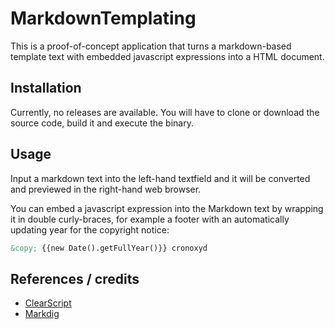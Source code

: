 ﻿# MarkdownTemplating
This is a proof-of-concept application that turns a markdown-based template text with embedded javascript expressions into a HTML document.

## Installation
Currently, no releases are available. You will have to clone or download the source code, build it and execute the binary.

## Usage
Input a markdown text into the left-hand textfield and it will be converted and previewed in the right-hand web browser.

You can embed a javascript expression into the Markdown text by wrapping it in double curly-braces, for example a footer with an automatically updating year for the copyright notice:

```md
&copy; {{new Date().getFullYear()}} cronoxyd
```

## References / credits
* [ClearScript](https://github.com/microsoft/ClearScript)
* [Markdig](https://github.com/xoofx/markdig)